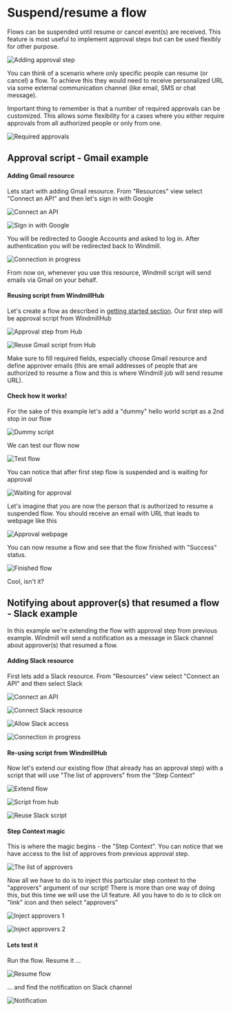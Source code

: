 # Suspend/resume a flow

Flows can be suspended until resume or cancel event(s) are received. This
feature is most useful to implement approval steps but can be used flexibly for
other purpose.

![Adding approval step](../assets/how_to/flow-approval-step.png)

You can think of a scenario where only specific people can resume (or cancel)
a flow. To achieve this they would need to receive personalized URL via some
external communication channel (like email, SMS or chat message).

Important thing to remember is that a number of required approvals can be
customized. This allows some flexibility for a cases where you either require
approvals from all authorized people or only from one.

![Required approvals](../assets/how_to/flow-number-of-approvals.png)

## Approval script - Gmail example

#### Adding Gmail resource

Lets start with adding Gmail resource. From "Resources" view select "Connect an
API" and then let's sign in with Google

![Connect an API](../assets/how_to/6_examples/connect-api.png)

![Sign in with Google](../assets/how_to/6_examples/sign-in-with-google.png)

You will be redirected to Google Accounts and asked to log in. After
authentication you will be redirected back to Windmill.

![Connection in progress](../assets/how_to/6_examples/connection-in-progress.png)

From now on, whenever you use this resource, Windmill script will send emails
via Gmail on your behalf.

#### Reusing script from WindmillHub

Let's create a flow as described in [getting started
section](../getting_started/flows.md#creating-a-flow). Our first step will be
approval script from WindmillHub

![Approval step from Hub](../assets/how_to/6_examples/approval-step-from-hub.png)

![Reuse Gmail script from Hub](../assets/how_to/6_examples/reuse-gmail-script-from-hub.png)

Make sure to fill required fields, especially choose Gmail resource and define
approver emails (this are email addresses of people that are authorized to
resume a flow and this is where Windmill job will send resume URL).

#### Check how it works!

For the sake of this example let's add a "dummy" hello world script as a 2nd
stop in our flow

![Dummy script](../assets/how_to/6_examples/dummy-script.png)

We can test our flow now

![Test flow](../assets/how_to/6_examples/test-flow.png)

You can notice that after first step flow is suspended and is waiting for
approval

![Waiting for approval](../assets/how_to/6_examples/waiting-for-approval.png)

Let's imagine that you are now the person that is authorized to resume a
suspended flow. You should receive an email with URL that leads to webpage like
this

![Approval webpage](../assets/how_to/6_examples/approval-webpage.png)

You can now resume a flow and see that the flow finished with "Success" status.

![Finished flow](../assets/how_to/6_examples/finished-flow.png)

Cool, isn't it?

## Notifying about approver(s) that resumed a flow - Slack example

In this example we're extending the flow with approval step from previous
example. Windmill will send a notification as a message in Slack channel about
approver(s) that resumed a flow.

#### Adding Slack resource

First lets add a Slack resource. From "Resources" view select "Connect an API"
and then select Slack

![Connect an API](../assets/how_to/6_examples/connect-api.png)

![Connect Slack resource](../assets/how_to/6_examples/connect-slack-resource.png)

![Allow Slack access](../assets/how_to/6_examples/allow-slack-access.png)

![Connection in progress](../assets/how_to/6_examples/connection-to-slack-in-progress.png)

#### Re-using script from WindmillHub

Now let's extend our existing flow (that already has an approval step) with a
script that will use "The list of approvers" from the "Step Context"

![Extend flow](../assets/how_to/6_examples/extend-flow.png)

![Script from hub](../assets/how_to/6_examples/script-from-hub.png)

![Reuse Slack script](../assets/how_to/6_examples/reuse-slack-script-from-hub.png)

#### Step Context magic

This is where the magic begins - the "Step Context". You can notice that we
have access to the list of approves from previous approval step.

![The list of approvers](../assets/how_to/6_examples/the-list-of-approvers.png)

Now all we have to do is to inject this particular step context to the
"approvers" argument of our script! There is more than one way of doing this,
but this time we will use the UI feature. All you have to do is to click on
"link" icon and then select "approvers"

![Inject approvers 1](../assets/how_to/6_examples/inject-approvers-1.png)

![Inject approvers 2](../assets/how_to/6_examples/inject-approvers-2.png)

#### Lets test it

Run the flow. Resume it ...

![Resume flow](../assets/how_to/6_examples/resume-flow.png)

... and find the notification on Slack channel

![Notification](../assets/how_to/6_examples/notification.png)
